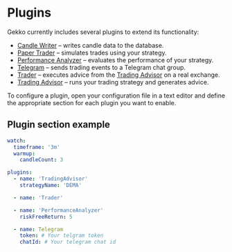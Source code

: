# Plugins

Gekko currently includes several plugins to extend its functionality:

- [Candle Writer](./candle-writer.md) – writes candle data to the database.
- [Paper Trader](./paper-trader.md) – simulates trades using your strategy.
- [Performance Analyzer](./performance-analyzer.md) – evaluates the performance of your strategy.
- [Telegram](./trader.md) – sends trading events to a Telegram chat group.
- [Trader](./trader.md) – executes advice from the [Trading Advisor](./trading-advisor.md) on a real exchange.
- [Trading Advisor](./trading-advisor.md) – runs your trading strategy and generates advice.

To configure a plugin, open your configuration file in a text editor and define the appropriate section for each plugin you want to enable.

## Plugin section example

```yaml
watch:
  timeframe: '3m'
  warmup:
    candleCount: 3

plugins:
  - name: 'TradingAdvisor'
    strategyName: 'DEMA'

  - name: 'Trader'

  - name: 'PerformanceAnalyzer'
    riskFreeReturn: 5

  - name: Telegram
    token: # Your telgram token
    chatId: # Your telegram chat id
```
